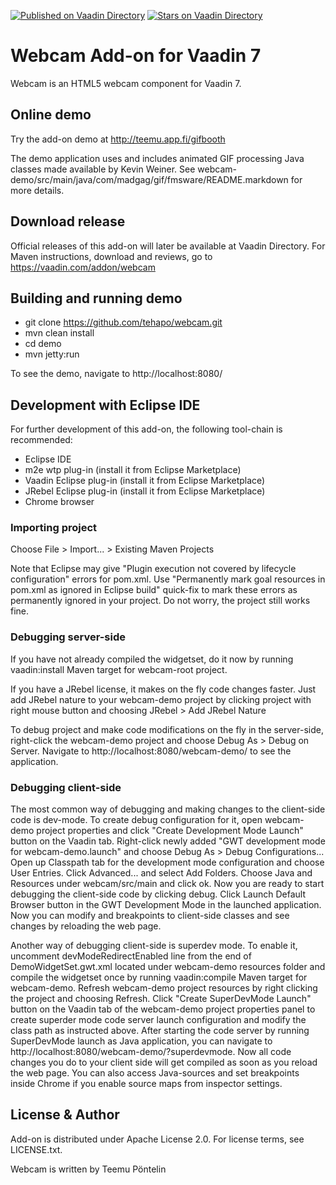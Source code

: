 [![Published on Vaadin  Directory](https://img.shields.io/badge/Vaadin%20Directory-published-00b4f0.svg)](https://vaadin.com/directory/component/webcam)
[![Stars on Vaadin Directory](https://img.shields.io/vaadin-directory/star/webcam.svg)](https://vaadin.com/directory/component/webcam)

# Webcam Add-on for Vaadin 7

Webcam is an HTML5 webcam component for Vaadin 7.

## Online demo

Try the add-on demo at http://teemu.app.fi/gifbooth

The demo application uses and includes animated GIF processing Java classes made available by Kevin Weiner. See webcam-demo/src/main/java/com/madgag/gif/fmsware/README.markdown for more details.

## Download release

Official releases of this add-on will later be available at Vaadin Directory. For Maven instructions, download and reviews, go to https://vaadin.com/addon/webcam

## Building and running demo

- git clone https://github.com/tehapo/webcam.git
- mvn clean install
- cd demo
- mvn jetty:run

To see the demo, navigate to http://localhost:8080/

## Development with Eclipse IDE

For further development of this add-on, the following tool-chain is recommended:
- Eclipse IDE
- m2e wtp plug-in (install it from Eclipse Marketplace)
- Vaadin Eclipse plug-in (install it from Eclipse Marketplace)
- JRebel Eclipse plug-in (install it from Eclipse Marketplace)
- Chrome browser

### Importing project

Choose File > Import... > Existing Maven Projects

Note that Eclipse may give "Plugin execution not covered by lifecycle configuration" errors for pom.xml. Use "Permanently mark goal resources in pom.xml as ignored in Eclipse build" quick-fix to mark these errors as permanently ignored in your project. Do not worry, the project still works fine.

### Debugging server-side

If you have not already compiled the widgetset, do it now by running vaadin:install Maven target for webcam-root project.

If you have a JRebel license, it makes on the fly code changes faster. Just add JRebel nature to your webcam-demo project by clicking project with right mouse button and choosing JRebel > Add JRebel Nature

To debug project and make code modifications on the fly in the server-side, right-click the webcam-demo project and choose Debug As > Debug on Server. Navigate to http://localhost:8080/webcam-demo/ to see the application.

### Debugging client-side

The most common way of debugging and making changes to the client-side code is dev-mode. To create debug configuration for it, open webcam-demo project properties and click "Create Development Mode Launch" button on the Vaadin tab. Right-click newly added "GWT development mode for webcam-demo.launch" and choose Debug As > Debug Configurations... Open up Classpath tab for the development mode configuration and choose User Entries. Click Advanced... and select Add Folders. Choose Java and Resources under webcam/src/main and click ok. Now you are ready to start debugging the client-side code by clicking debug. Click Launch Default Browser button in the GWT Development Mode in the launched application. Now you can modify and breakpoints to client-side classes and see changes by reloading the web page.

Another way of debugging client-side is superdev mode. To enable it, uncomment devModeRedirectEnabled line from the end of DemoWidgetSet.gwt.xml located under webcam-demo resources folder and compile the widgetset once by running vaadin:compile Maven target for webcam-demo. Refresh webcam-demo project resources by right clicking the project and choosing Refresh. Click "Create SuperDevMode Launch" button on the Vaadin tab of the webcam-demo project properties panel to create superder mode code server launch configuration and modify the class path as instructed above. After starting the code server by running SuperDevMode launch as Java application, you can navigate to http://localhost:8080/webcam-demo/?superdevmode. Now all code changes you do to your client side will get compiled as soon as you reload the web page. You can also access Java-sources and set breakpoints inside Chrome if you enable source maps from inspector settings.


## License & Author

Add-on is distributed under Apache License 2.0. For license terms, see LICENSE.txt.

Webcam is written by Teemu Pöntelin
